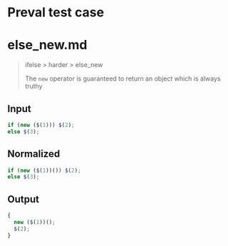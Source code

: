 # Preval test case

# else_new.md

> ifelse > harder > else_new
>
> The `new` operator is guaranteed to return an object which is always truthy

## Input

`````js filename=intro
if (new ($(1))) $(2);
else $(3);
`````

## Normalized

`````js filename=intro
if (new ($(1))()) $(2);
else $(3);
`````

## Output

`````js filename=intro
{
  new ($(1))();
  $(2);
}
`````
